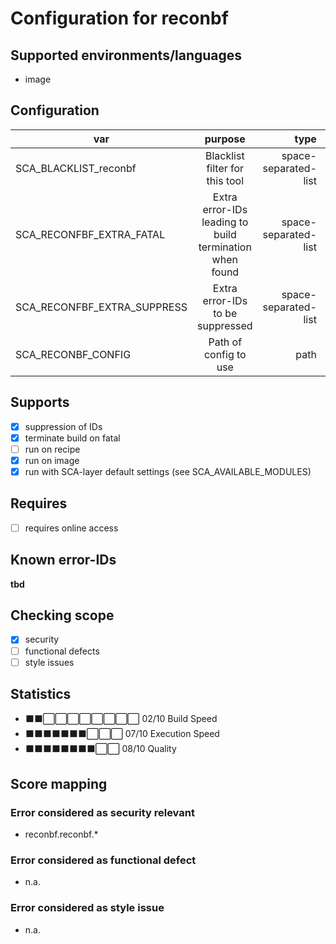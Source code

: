 # Configuration for reconbf

## Supported environments/languages

* image

## Configuration

| var | purpose | type | default |
| ------------- |:-------------:| -----:| -----:
| SCA_BLACKLIST_reconbf | Blacklist filter for this tool | space-separated-list | ""
| SCA_RECONFBF_EXTRA_FATAL | Extra error-IDs leading to build termination when found | space-separated-list | "":
| SCA_RECONFBF_EXTRA_SUPPRESS | Extra error-IDs to be suppressed | space-separated-list | ""
| SCA_RECONBF_CONFIG | Path of config to use | path | "\${datadir}/etc/reconbf/hos.cfg"


## Supports

* [x] suppression of IDs
* [x] terminate build on fatal
* [ ] run on recipe
* [x] run on image
* [x] run with SCA-layer default settings (see SCA_AVAILABLE_MODULES)

## Requires

* [ ] requires online access

## Known error-IDs

__tbd__

## Checking scope

* [x] security
* [ ] functional defects
* [ ] style issues

## Statistics

* ⬛⬛⬜⬜⬜⬜⬜⬜⬜⬜ 02/10 Build Speed
* ⬛⬛⬛⬛⬛⬛⬛⬜⬜⬜ 07/10 Execution Speed
* ⬛⬛⬛⬛⬛⬛⬛⬛⬜⬜ 08/10 Quality

## Score mapping

### Error considered as security relevant

* reconbf.reconbf.*

### Error considered as functional defect

* n.a.

### Error considered as style issue

* n.a.
